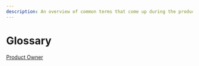 ```yaml
---
description: An overview of common terms that come up during the product development cycle.
---
```


# Glossary

[Product Owner](./build-workshop/product-owner.md#<What-is-a-Product-Owner?>)

